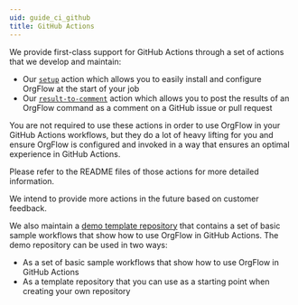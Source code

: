 ```yaml
---
uid: guide_ci_github
title: GitHub Actions
---
```


We provide first-class support for GitHub Actions through a set of actions that we develop and maintain:

- Our [`setup`](https://github.com/OrgFlow-Actions/setup) action which allows you to easily install and configure OrgFlow at the start of your job
- Our [`result-to-comment`](https://github.com/OrgFlow-Actions/result-to-comment) action which allows you to post the results of an OrgFlow command as a comment on a GitHub issue or pull request

You are not required to use these actions in order to use OrgFlow in your GitHub Actions workflows, but they do a lot of heavy lifting for you and ensure OrgFlow is configured and invoked in a way that ensures an optimal experience in GitHub Actions.

Please refer to the README files of those actions for more detailed information.

We intend to provide more actions in the future based on customer feedback.

We also maintain a [demo template repository](https://github.com/OrgFlow-Actions/demo) that contains a set of basic sample workflows that show how to use OrgFlow in GitHub Actions. The demo repository can be used in two ways:

- As a set of basic sample workflows that show how to use OrgFlow in GitHub Actions
- As a template repository that you can use as a starting point when creating your own repository